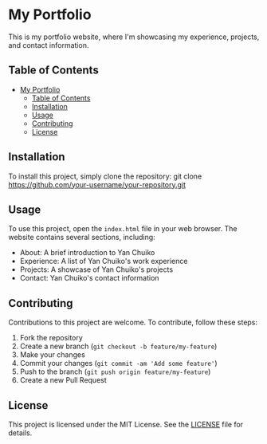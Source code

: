 # My Portfolio

This is my portfolio website, where I'm showcasing my experience, projects, and contact information.

## Table of Contents

- [My Portfolio](#my-portfolio)
  - [Table of Contents](#table-of-contents)
  - [Installation](#installation)
  - [Usage](#usage)
  - [Contributing](#contributing)
  - [License](#license)

## Installation

To install this project, simply clone the repository:
git clone https://github.com/your-username/your-repository.git

## Usage

To use this project, open the `index.html` file in your web browser. The website contains several sections, including:

- About: A brief introduction to Yan Chuiko
- Experience: A list of Yan Chuiko's work experience
- Projects: A showcase of Yan Chuiko's projects
- Contact: Yan Chuiko's contact information

## Contributing

Contributions to this project are welcome. To contribute, follow these steps:

1. Fork the repository
2. Create a new branch (`git checkout -b feature/my-feature`)
3. Make your changes
4. Commit your changes (`git commit -am 'Add some feature'`)
5. Push to the branch (`git push origin feature/my-feature`)
6. Create a new Pull Request

## License

This project is licensed under the MIT License. See the [LICENSE](LICENSE) file for details.
